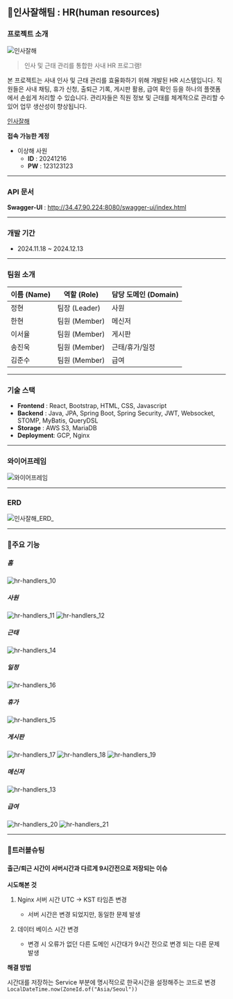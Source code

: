 ## 👋인사잘해팀 : HR(human resources)
### 프로젝트 소개
![인사잘해](https://media.discordapp.net/attachments/1303967846027755560/1316651649569132595/2024-12-12_3.23.22.png?ex=675bd2e7&is=675a8167&hm=eaf69c79a2c4b9311af7fc45d8d98b58633597eed4e75d7c6e4225e7b45b4f91&=&format=webp&quality=lossless&width=883&height=295)
> 인사 및 근태 관리를 통합한 사내 HR 프로그램!

본 프로젝트는 사내 인사 및 근태 관리를 효율화하기 위해 개발된 HR 시스템입니다.
직원들은 사내 채팅, 휴가 신청, 출퇴근 기록, 게시판 활용, 급여 확인 등을 하나의 플랫폼에서 손쉽게 처리할 수 있습니다.
관리자들은 직원 정보 및 근태를 체계적으로 관리할 수 있어 업무 생산성이 향상됩니다.

[인사잘해](http://34.47.90.224:3000/)

**접속 가능한 계정**
- 이상해 사원
  - **ID** : 20241216
  - **PW** : 123123123

---

### API 문서
**Swagger-UI** : http://34.47.90.224:8080/swagger-ui/index.html

---

### 개발 기간
- 2024.11.18 ~ 2024.12.13

---

### 팀원 소개
| 이름 (Name) | 역할 (Role)  | 담당 도메인 (Domain) | 
  |-----------|------------|-----------------|
| 정현        | 팀장 (Leader) | 사원              | 
| 한현        | 팀원 (Member) | 메신저             | 
| 이서율       | 팀원 (Member) | 게시판             |  
| 송진욱       | 팀원 (Member) | 근태/휴가/일정        | 
| 김준수       | 팀원 (Member) | 급여              | 

---

### 기술 스택
- **Frontend** : React, Bootstrap, HTML, CSS, Javascript
- **Backend** : Java, JPA, Spring Boot, Spring Security, JWT, Websocket, STOMP, MyBatis, QueryDSL
- **Storage** : AWS S3, MariaDB
- **Deployment**: GCP, Nginx

---

### 와이어프레임
![와이어프레임](https://github.com/user-attachments/assets/794f6b45-ce24-4aec-a9ec-80a0aacc2d6e)

---

### ERD
![인사잘해_ERD_](/uploads/5d03f9d14ffb8c68a881d00cd7dfb66e/인사잘해_ERD_.png)

---

### 📌주요 기능
##### 홈
![hr-handlers_10](/uploads/96bde8645c70d8ff101ab38ae247b9d2/hr-handlers_10.png)

##### 사원
![hr-handlers_11](/uploads/f55e53bcbeeb9280e5641cd56f05bc9c/hr-handlers_11.png)
![hr-handlers_12](/uploads/028d8d267ceb355b9f8f0bae621f9b20/hr-handlers_12.png)

##### 근태
![hr-handlers_14](/uploads/989821c1f6e3b10b7a06b3ed0972f7f9/hr-handlers_14.png)

##### 일정
![hr-handlers_16](/uploads/93532b9c07a12a2720f113515ed8c331/hr-handlers_16.png)

##### 휴가
![hr-handlers_15](/uploads/92f5f5490bfdefb6879cac1c39fe1adb/hr-handlers_15.png)

##### 게시판
![hr-handlers_17](/uploads/0326688bab1e7fb138f0ec8f5fc2bde5/hr-handlers_17.png)
![hr-handlers_18](/uploads/9d8d41f51815bb0332a1dad19d93bbe6/hr-handlers_18.png)
![hr-handlers_19](/uploads/358251ab2d4dde40f8821acbec7062c7/hr-handlers_19.png)

##### 메신저
![hr-handlers_13](/uploads/218e2c0969772076db8d511d6424a349/hr-handlers_13.png)

##### 급여
![hr-handlers_20](/uploads/6afb8c6ae2140791ca2142fc70eee8b2/hr-handlers_20.png)
![hr-handlers_21](/uploads/82a242f1a0df08fbf54aef40d3bfdbc7/hr-handlers_21.png)

---

### 🚨트러블슈팅
#### 출근/퇴근 시간이 서버시간과 다르게 9시간전으로 저장되는 이슈 
**시도해본 것**
1. Nginx 서버 시간 UTC -> KST 타임존 변경 
  
   - 서버 시간은 변경 되었지만, 동일한 문제 발생

2. 데이터 베이스 시간 변경 
   - 변경 시 오류가 없던 다른 도메인 시간대가 9시간 전으로 변경 되는 다른 문제 발생

**해결 방법**

시간대를 저장하는 Service 부분에 명시적으로 한국시간을 설정해주는 코드로 변경
`LocalDateTime.now(ZoneId.of("Asia/Seoul"))`
